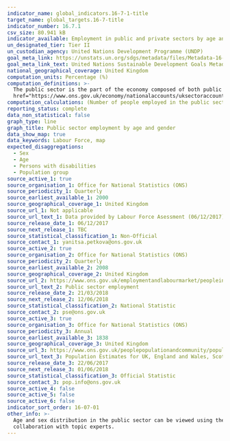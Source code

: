 ```yaml
---
indicator_name: global_indicators.16-7-1-title
target_name: global_targets.16-7-title
indicator_number: 16.7.1
csv_size: 80.941 kB
indicator_available: Employment in public and private sectors by age and gender
un_designated_tier: Tier II
un_custodian_agency: United Nations Development Programme (UNDP)
goal_meta_link: https://unstats.un.org/sdgs/metadata/files/Metadata-16-07-01A.pdf
goal_meta_link_text: United Nations Sustainable Development Goals Metadata (PDF 4.0 MB)
national_geographical_coverage: United Kingdom
computation_units: Percentage (%)
computation_definitions: >-
  The public sector is the part of the economy composed of both public services and public enterprises. For further information please see Office for National Statistics <a
  href="https://www.ons.gov.uk/economy/nationalaccounts/uksectoraccounts/datasets/publicsectorclassificationguide">Public sector classification guide</a>.
computation_calculations: (Number of people employed in the public sector by sex or age grouping / Number of people employed in the public sector) * 100
reporting_status: complete
data_non_statistical: false
graph_type: line
graph_title: Public sector employment by age and gender
data_show_map: true
data_keywords: Labour Force, map
expected_disaggregations:
  - Sex
  - Age
  - Persons with disabilities
  - Population group
source_active_1: true
source_organisation_1: Office for National Statistics (ONS)
source_periodicity_1: Quarterly
source_earliest_available_1: 2000
source_geographical_coverage_1: United Kingdom
source_url_1: Not applicable
source_url_text_1: Data provided by Labour Force Asessment (06/12/2017)
source_release_date_1: 06/12/2017
source_next_release_1: TBC
source_statistical_classification_1: Non-Official
source_contact_1: yanitsa.petkova@ons.gov.uk
source_active_2: true
source_organisation_2: Office for National Statistics (ONS)
source_periodicity_2: Quarterly
source_earliest_available_2: 2008
source_geographical_coverage_2: United Kingdom
source_url_2: https://www.ons.gov.uk/employmentandlabourmarket/peopleinwork/publicsectorpersonnel/datasets/publicsectoremploymentreferencetable
source_url_text_2: Public sector employment
source_release_date_2: 21/03/2018
source_next_release_2: 12/06/2018
source_statistical_classification_2: National Statistic
source_contact_2: pse@ons.gov.uk
source_active_3: true
source_organisation_3: Office for National Statistics (ONS)
source_periodicity_3: Annual
source_earliest_available_3: 1838
source_geographical_coverage_3: United Kingdom
source_url_3: https://www.ons.gov.uk/peoplepopulationandcommunity/populationandmigration/populationestimates/datasets/populationestimatesforukenglandandwalesscotlandandnorthernireland
source_url_text_3: Population Estimates for UK, England and Wales, Scotland and Northern Ireland
source_release_date_3: 22/06/2017
source_next_release_3: 01/06/2018
source_statistical_classification_3: Official Statistic 
source_contact_3: pop.info@ons.gov.uk 
source_active_4: false
source_active_5: false
source_active_6: false
indicator_sort_order: 16-07-01
other_info: >-
  Age and sex distribution in the public sector can be viewed using the sector dropdown. Age and sex distribution in the general population is also provided for representative comparison. Data follows the UN specification for this indicator. This indicator has not been identified in
  collaboration with topic experts.
---
```

